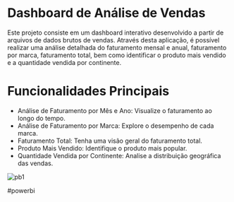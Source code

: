 # Dashboard de Análise de Vendas
Este projeto consiste em um dashboard interativo desenvolvido a partir de arquivos de dados brutos de vendas. Através desta aplicação, é possível realizar uma análise detalhada do faturamento mensal e anual, faturamento por marca, faturamento total, bem como identificar o produto mais vendido e a quantidade vendida por continente.

# Funcionalidades Principais
* Análise de Faturamento por Mês e Ano: Visualize o faturamento ao longo do tempo.
* Análise de Faturamento por Marca: Explore o desempenho de cada marca.
* Faturamento Total: Tenha uma visão geral do faturamento total.
* Produto Mais Vendido: Identifique o produto mais popular.
* Quantidade Vendida por Continente: Analise a distribuição geográfica das vendas.

![pb1](https://github.com/user-attachments/assets/4a79e208-03fb-4c22-b09e-78a70483912d)

#powerbi
